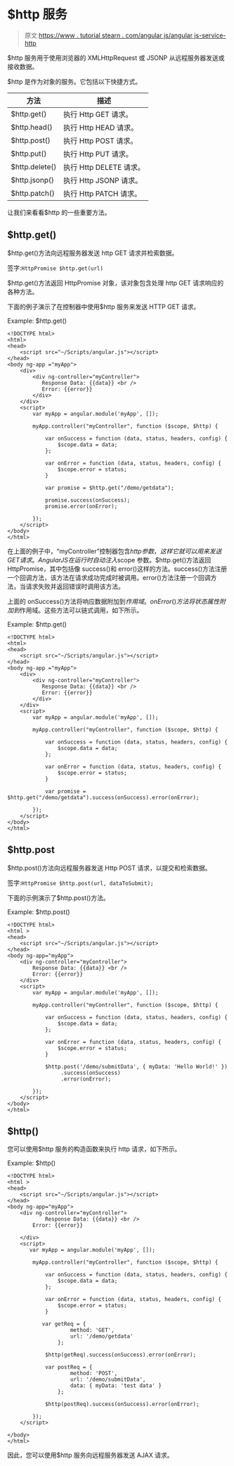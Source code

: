 # $http 服务

> 原文:[https://www . tutorial stearn . com/angular js/angular js-service-http](https://www.tutorialsteacher.com/angularjs/angularjs-service-http)

$http 服务用于使用浏览器的 XMLHttpRequest 或 JSONP 从远程服务器发送或接收数据。

$http 是作为对象的服务。它包括以下快捷方式。

| 方法 | 描述 |
| --- | --- |
| $http.get() | 执行 Http GET 请求。 |
| $http.head() | 执行 Http HEAD 请求。 |
| $http.post() | 执行 Http POST 请求。 |
| $http.put() | 执行 Http PUT 请求。 |
| $http.delete() | 执行 Http DELETE 请求。 |
| $http.jsonp() | 执行 Http JSONP 请求。 |
| $http.patch() | 执行 Http PATCH 请求。 |

让我们来看看$http 的一些重要方法。

## $http.get()

$http.get()方法向远程服务器发送 http GET 请求并检索数据。

签字:`HttpPromise $http.get(url)`

$http.get()方法返回 HttpPromise 对象，该对象包含处理 http GET 请求响应的各种方法。

下面的例子演示了在控制器中使用$http 服务来发送 HTTP GET 请求。

Example: $http.get()

```
<!DOCTYPE html>
<html>
<head>
    <script src="~/Scripts/angular.js"></script>
</head>
<body ng-app ="myApp">
    <div>
        <div ng-controller="myController">
           Response Data: {{data}} <br />
           Error: {{error}}
        </div>
    </div>
    <script>
        var myApp = angular.module('myApp', []);

        myApp.controller("myController", function ($scope, $http) {

            var onSuccess = function (data, status, headers, config) {
                $scope.data = data;
            };

            var onError = function (data, status, headers, config) {
                $scope.error = status;
            }

            var promise = $http.get("/demo/getdata");

            promise.success(onSuccess);
            promise.error(onError);

        });
    </script>
</body>
</html> 
```

在上面的例子中，“myController”控制器包含$http 参数，这样它就可以用来发送 GET 请求。AngularJS 在运行时自动注入$scope 参数。$http.get()方法返回 HttpPromise，其中包括像 success()和 error()这样的方法。success()方法注册一个回调方法，该方法在请求成功完成时被调用。error()方法注册一个回调方法，当请求失败并返回错误时调用该方法。

上面的 onSuccess()方法将响应数据附加到$作用域。onError()方法将状态属性附加到$作用域。这些方法可以链式调用，如下所示。

Example: $http.get()

```
<!DOCTYPE html>
<html>
<head>
    <script src="~/Scripts/angular.js"></script>
</head>
<body ng-app ="myApp">
    <div>
        <div ng-controller="myController">
           Response Data: {{data}} <br />
           Error: {{error}}
        </div>
    </div>
    <script>
        var myApp = angular.module('myApp', []);

        myApp.controller("myController", function ($scope, $http) {

            var onSuccess = function (data, status, headers, config) {
                $scope.data = data;
            };

            var onError = function (data, status, headers, config) {
                $scope.error = status;
            }

            var promise = $http.get("/demo/getdata").success(onSuccess).error(onError);

        });
    </script>
</body>
</html>
```

## $http.post

$http.post()方法向远程服务器发送 Http POST 请求，以提交和检索数据。

签字:`HttpPromise $http.post(url, dataToSubmit);`

下面的示例演示了$http.post()方法。

Example: $http.post()

```
<!DOCTYPE html>
<html >
<head>
    <script src="~/Scripts/angular.js"></script>
</head>
<body ng-app="myApp">
    <div ng-controller="myController">
        Response Data: {{data}} <br />
        Error: {{error}}
    </div>
    <script>
        var myApp = angular.module('myApp', []);

        myApp.controller("myController", function ($scope, $http) {

            var onSuccess = function (data, status, headers, config) {
                $scope.data = data;
            };

            var onError = function (data, status, headers, config) {
                $scope.error = status;
            }

            $http.post('/demo/submitData', { myData: 'Hello World!' })
                 .success(onSuccess)
                 .error(onError);

        });
    </script>
</body>
</html>
```

## $http()

您可以使用$http 服务的构造函数来执行 http 请求，如下所示。

Example: $http()

```
<!DOCTYPE html>
<html >
<head>
    <script src="~/Scripts/angular.js"></script>
</head>
<body ng-app="myApp">
    <div ng-controller="myController">
            Response Data: {{data}} <br />
        Error: {{error}}

    </div>
    <script>
       var myApp = angular.module('myApp', []);

        myApp.controller("myController", function ($scope, $http) {

            var onSuccess = function (data, status, headers, config) {
                $scope.data = data;
            };

            var onError = function (data, status, headers, config) {
                $scope.error = status;
            }

           var getReq = {
                    method: 'GET',
                    url: '/demo/getdata'
                };

            $http(getReq).success(onSuccess).error(onError);

            var postReq = {
                    method: 'POST',
                    url: '/demo/submitData',
                    data: { myData: 'test data' }
                };

            $http(postReq).success(onSuccess).error(onError);

        });
    </script>

</body>
</html>
```

因此，您可以使用$http 服务向远程服务器发送 AJAX 请求。